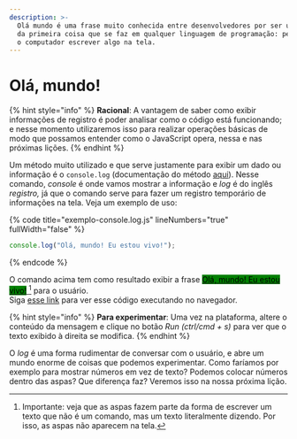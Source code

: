 ```yaml
---
description: >-
  Olá mundo é uma frase muito conhecida entre desenvolvedores por ser um padrão
  da primeira coisa que se faz em qualquer linguagem de programação: pedir para
  o computador escrever algo na tela.
---
```


# Olá, mundo!

{% hint style="info" %}
**Racional**: A vantagem de saber como exibir informações de registro é poder analisar como o código está funcionando; e nesse momento utilizaremos isso para realizar operações básicas de modo que possamos entender como o JavaScript opera, nessa e nas próximas lições.
{% endhint %}

Um método muito utilizado e que serve justamente para exibir um dado ou informação é o `console.log` (documentação do método [aqui](https://developer.mozilla.org/en-US/docs/Web/API/console/log)). Nesse comando, _console_ é onde vamos mostrar a informação e _log_ é do inglês _registro,_ já que o comando serve para fazer um registro temporário de informações na tela. Veja um exemplo de uso:

{% code title="exemplo-console.log.js" lineNumbers="true" fullWidth="false" %}
```javascript
console.log("Olá, mundo! Eu estou vivo!");
```
{% endcode %}

O comando acima tem como resultado exibir a frase  [<mark style="background-color:green;">Olá, mundo! Eu estou vivo!</mark> ](#user-content-fn-1)[^1] para o usuário.\
Siga [esse link](https://coolfee.github.io/#\{%22autorun%22:%221%22,%22code%22:%22\(\(\)%20=%3E%20{\n%20%20//aqui%20vem%20o%20c%C3%B3digo\n%20%20console.log\(\\%22Ol%C3%A1,%20mundo!%20Eu%20estou%20vivo!\\%22\);\n}\)\(\);%22,%22tests%22:%22;%22}) para ver esse código executando no navegador.

{% hint style="info" %}
**Para experimentar**: Uma vez na plataforma, altere o conteúdo da mensagem e clique no botão _Run (ctrl/cmd + s)_ para ver que o texto exibido à direita se modifica.
{% endhint %}

O _log_ é uma forma rudimentar de conversar com o usuário, e abre um mundo enorme de coisas que podemos experimentar. Como faríamos por exemplo para mostrar números em vez de texto? Podemos colocar números dentro das aspas? Que diferença faz? Veremos isso na nossa próxima lição.

[^1]: Importante: veja que as aspas fazem parte da forma de escrever um texto que não é um comando, mas um texto literalmente dizendo. Por isso, as aspas não aparecem na tela.
